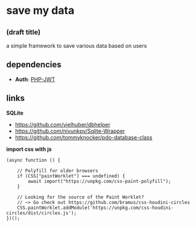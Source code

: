 # save my data

## <sub>(draft title)</sub>

a simple framework to save various data based on users

## dependencies

-   **Auth**: [PHP-JWT](https://github.com/firebase/php-jwt)

## links

**SQLite**

-   https://github.com/vielhuber/dbhelper
-   https://github.com/nivunkpv/Sqlite-Wrapper
-   https://github.com/tommyknocker/pdo-database-class

**import css with js**

```JS
(async function () {

	// Polyfill for older browsers
	if (CSS["paintWorklet"] === undefined) {
		await import("https://unpkg.com/css-paint-polyfill");
	}

	// Looking for the source of the Paint Worklet?
	// ~> Go check out https://github.com/bramus/css-houdini-circles
	CSS.paintWorklet.addModule('https://unpkg.com/css-houdini-circles/dist/circles.js');
})();
```
